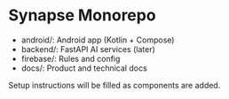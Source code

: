 # Synapse Monorepo

- android/: Android app (Kotlin + Compose)
- backend/: FastAPI AI services (later)
- firebase/: Rules and config
- docs/: Product and technical docs

Setup instructions will be filled as components are added.
